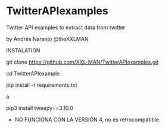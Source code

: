 # TwitterAPIexamples
Twitter API examples to extract data from twitter

by Andrés Naranjo @theXXLMAN

INSTALATION 

git clone https://github.com/XXL-MAN/TwitterAPIexamples.git

cd TwitterAPIexample

pip install -r requirements.txt

o 

pip3 install tweepy==3.10.0

- NO FUNCIONA CON LA VERSIÓN 4, no es retrocompatible



